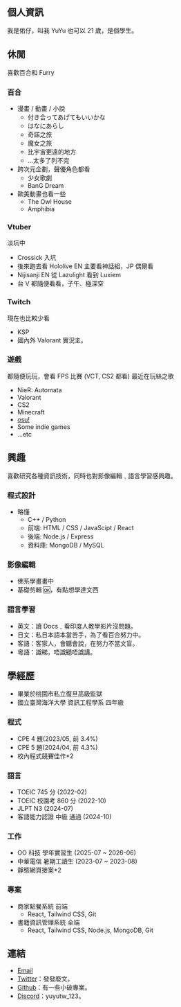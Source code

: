 ## 個人資訊

我是佑仔，叫我 YuYu 也可以
21 歲，是個學生。

## 休閒

喜歡百合和 Furry

### 百合

-   漫畫 / 動畫 / 小說
    -   付き合ってあげてもいいかな
    -   はなにあらし
    -   奇諾之旅
    -   魔女之旅
    -   比宇宙更遠的地方
    -   ...太多了列不完
-   跨次元企劃，聲優角色都看
    -   少女歌劇
    -   BanG Dream
-   歐美動畫也看一些
    -   The Owl House
    -   Amphibia

### Vtuber

淡坑中

-   Crossick 入坑
-   後來跑去看 Hololive EN 主要看神話組，JP 偶爾看
-   Nijisanji EN 從 Lazulight 看到 Luxiem
-   台 V 都隨便看看，子午、極深空

### Twitch

現在也比較少看

-   KSP
-   國內外 Valorant 實況主。

### 遊戲

都隨便玩玩，會看 FPS 比賽 (VCT, CS2 都看)
最近在玩絲之歌

-   NieR: Automata
-   Valorant
-   CS2
-   Minecraft
-   [osu!](https://osu.ppy.sh/users/11899147)
-   Some indie games
-   ...etc

## 興趣

喜歡研究各種資訊技術，同時也對影像編輯﹑語言學習感興趣。

### 程式設計

-   略懂
    -   C++ / Python
    -   前端: HTML / CSS / JavaScipt / React
    -   後端: Node.js / Express
    -   資料庫: MongoDB / MySQL

### 影像編輯

-   佛系學畫畫中
-   基礎剪輯 🆗，有點想學達文西

### 語言學習

-   英文：讀 Docs﹑看印度人教學影片沒問題。
-   日文：私日本語本當苦手，為了看百合努力中。
-   客語：客家人，會聽會說，在努力不當文盲。
-   粵語：識睇，唔識聽唔識講。

## 學經歷

-   畢業於桃園市私立復旦高級監獄
-   國立臺灣海洋大學 資訊工程學系 四年級

### 程式

-   CPE 4 題(2023/05, 前 3.4%)
-   CPE 5 題(2024/04, 前 4.3%)
-   校內程式競賽佳作\*2

### 語言

-   TOEIC 745 分 (2022-02)
-   TOEIC 校園考 860 分 (2022-10)
-   JLPT N3 (2024-07)
-   客語能力認證 中級 通過 (2024-10)

### 工作

-   OO 科技 學年實習生 (2025-07 ~ 2026-06)
-   中華電信 暑期工讀生 (2023-07 ~ 2023-08)
-   靜態網頁接案\*2

### 專案

-   商家點餐系統 前端
    -   React, Tailwind CSS, Git
-   書籍資訊管理系統 全端
    -   React, Tailwind CSS, Node.js, MongoDB, Git

## 連結

-   [Email](mailto:yuyutw878787@gmail.com)
-   [Twitter](https://twitter.com/@yuyutw_cc)：發發廢文。
-   [Github](https://github.com/yuyutw123)：有一些小破專案。
-   [Discord](https://discord.gg/tQBwTvYutb)：yuyutw_123。
